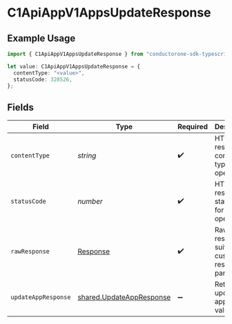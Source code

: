 # C1ApiAppV1AppsUpdateResponse

## Example Usage

```typescript
import { C1ApiAppV1AppsUpdateResponse } from "conductorone-sdk-typescript/sdk/models/operations";

let value: C1ApiAppV1AppsUpdateResponse = {
  contentType: "<value>",
  statusCode: 328526,
};
```

## Fields

| Field                                                                       | Type                                                                        | Required                                                                    | Description                                                                 |
| --------------------------------------------------------------------------- | --------------------------------------------------------------------------- | --------------------------------------------------------------------------- | --------------------------------------------------------------------------- |
| `contentType`                                                               | *string*                                                                    | :heavy_check_mark:                                                          | HTTP response content type for this operation                               |
| `statusCode`                                                                | *number*                                                                    | :heavy_check_mark:                                                          | HTTP response status code for this operation                                |
| `rawResponse`                                                               | [Response](https://developer.mozilla.org/en-US/docs/Web/API/Response)       | :heavy_check_mark:                                                          | Raw HTTP response; suitable for custom response parsing                     |
| `updateAppResponse`                                                         | [shared.UpdateAppResponse](../../../sdk/models/shared/updateappresponse.md) | :heavy_minus_sign:                                                          | Returns the updated app's new values.                                       |